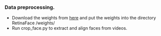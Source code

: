 
### Data preprocessing. 
- Download the weights from [here](https://github.com/biubug6/Pytorch_Retinaface) and put the weights into the directory RetinaFace
/weights/
- Run crop_face.py to extract and align faces from videos.
